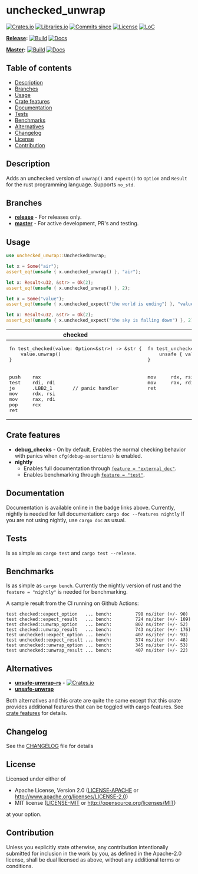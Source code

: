 # unchecked_unwrap

[![Crates.io](https://img.shields.io/crates/v/unchecked_unwrap.svg)](https://crates.io/crates/unchecked_unwrap)
[![Libraries.io](https://img.shields.io/librariesio/release/cargo/unchecked_unwrap)](https://libraries.io/cargo/unchecked_unwrap)
[![Commits since](https://img.shields.io/github/commits-since/daxpedda/unchecked_unwrap/latest)](https://github.com/daxpedda/unchecked_unwrap/releases/latest)
[![License](https://img.shields.io/crates/l/unchecked_unwrap)](https://github.com/daxpedda/unchecked_unwrap/blob/master/LICENSE)
[![LoC](https://tokei.rs/b1/github/daxpedda/unchecked_unwrap)](https://github.com/daxpedda/unchecked_unwrap)

**[Release](https://github.com/daxpedda/unchecked_unwrap/tree/release):**
[![Build](https://github.com/daxpedda/unchecked_unwrap/workflows/CI/badge.svg?branch=release)](https://github.com/daxpedda/unchecked_unwrap/actions?query=workflow%3ACI+branch%3Arelease)
[![Docs](https://docs.rs/unchecked_unwrap/badge.svg)](https://docs.rs/unchecked_unwrap)

**[Master](https://github.com/daxpedda/unchecked_unwrap):**
[![Build](https://github.com/daxpedda/unchecked_unwrap/workflows/CI/badge.svg?branch=master)](https://github.com/daxpedda/unchecked_unwrap/actions?query=workflow%3ACI+branch%3Amaster)
[![Docs](https://github.com/daxpedda/unchecked_unwrap/workflows/docs/badge.svg)](https://daxpedda.github.io/unchecked_unwrap/master/doc/index.html)

## Table of contents

- [Description](#description)
- [Branches](#branches)
- [Usage](#usage)
- [Crate features](#crate-features)
- [Documentation](#documentation)
- [Tests](#tests)
- [Benchmarks](#benchmarks)
- [Alternatives](#alternatives)
- [Changelog](#changelog)
- [License](#license)
- [Contribution](#contribution)

## Description

Adds an unchecked version of `unwrap()` and `expect()` to `Option` and `Result`
for the rust programming language. Supports `no_std`.

## Branches

- **[release](https://github.com/daxpedda/unchecked_unwrap/tree/release)** - For
  releases only.
- **[master](https://github.com/daxpedda/unchecked_unwrap)** - For active
  development, PR's and testing.

## Usage

```rust
use unchecked_unwrap::UncheckedUnwrap;

let x = Some("air");
assert_eq!(unsafe { x.unchecked_unwrap() }, "air");

let x: Result<u32, &str> = Ok(2);
assert_eq!(unsafe { x.unchecked_unwrap() }, 2);

let x = Some("value");
assert_eq!(unsafe { x.unchecked_expect("the world is ending") }, "value");

let x: Result<u32, &str> = Ok(2);
assert_eq!(unsafe { x.unchecked_expect("the sky is falling down") }, 2);
```

<table>
  <thead>
    <tr>
      <th>checked</th>
      <th>unchecked</th>
    </tr>
  </thead>
  <tbody>
    <tr valign="top">
      <td>
<pre lang="rust">fn test_checked(value: Option<&str>) -> &str {
    value.unwrap()
}</pre>
      </td>
      <td>
<pre lang="rust">fn test_unchecked(value: Option<&str>) -> &str {
    unsafe { value.unchecked_unwrap() }
}</pre>
      </td>
    </tr>
    <tr valign="top">
      <td>
<pre lang="asm">push    rax
test    rdi, rdi
je      .LBB2_1       // panic handler
mov     rdx, rsi
mov     rax, rdi
pop     rcx
ret</pre>
      </td>
      <td>
<pre lang="asm">mov     rdx, rsi
mov     rax, rdi
ret</pre>
      </td>
    </tr>
  </tbody>
</table>

## Crate features

- **debug_checks** - On by default. Enables the normal checking behavior with
  panics when `cfg(debug-assertions)` is enabled.
- **nightly**
  - Enables full documentation through
    [`feature = "external_doc"`](https://doc.rust-lang.org/unstable-book/language-features/external-doc.html).
  - Enables benchmarking through
    [`feature = "test"`](https://doc.rust-lang.org/unstable-book/library-features/test.html).

## Documentation

Documentation is available online in the badge links above. Currently, nightly
is needed for full documentation: `cargo doc --features nightly` If you are not
using nightly, use `cargo doc` as usual.

## Tests

Is as simple as `cargo test` and `cargo test --release`.

## Benchmarks

Is as simple as `cargo bench`. Currently the nightly version of rust and the
`feature = "nightly"` is needed for benchmarking.

A sample result from the CI running on Github Actions:

```ignore
test checked::expect_option   ... bench:         798 ns/iter (+/- 90)
test checked::expect_result   ... bench:         724 ns/iter (+/- 109)
test checked::unwrap_option   ... bench:         802 ns/iter (+/- 52)
test checked::unwrap_result   ... bench:         743 ns/iter (+/- 176)
test unchecked::expect_option ... bench:         407 ns/iter (+/- 93)
test unchecked::expect_result ... bench:         374 ns/iter (+/- 48)
test unchecked::unwrap_option ... bench:         345 ns/iter (+/- 53)
test unchecked::unwrap_result ... bench:         407 ns/iter (+/- 22)
```

## Alternatives

- **[unsafe-unwrap-rs](https://github.com/nvzqz/unsafe-unwrap-rs)** -
  [![Crates.io](https://img.shields.io/crates/v/unsafe-unwrap.svg)](https://crates.io/crates/unsafe-unwrap)
- **[unsafe-unwrap](https://github.com/Vurich/unsafe-unwrap)**

Both alternatives and this crate are quite the same except that this crate
provides additional features that can be toggled with cargo features. See
[crate features](#crate-features) for details.

## Changelog

See the
[CHANGELOG](https://github.com/daxpedda/unchecked_unwrap/blob/master/CHANGELOG.md)
file for details

## License

Licensed under either of

- Apache License, Version 2.0 ([LICENSE-APACHE](LICENSE-APACHE) or
  <http://www.apache.org/licenses/LICENSE-2.0>)
- MIT license ([LICENSE-MIT](LICENSE-MIT) or
  <http://opensource.org/licenses/MIT>)

at your option.

## Contribution

Unless you explicitly state otherwise, any contribution intentionally submitted
for inclusion in the work by you, as defined in the Apache-2.0 license, shall be
dual licensed as above, without any additional terms or conditions.
